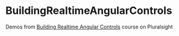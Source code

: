 # BuildingRealtimeAngularControls

Demos from [Building Realtime Angular Controls](https://app.pluralsight.com/library/courses/building-realtime-angular-controls/table-of-contents) course on Pluralsight
